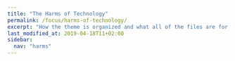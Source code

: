 ```yaml
---
title: "The Harms of Technology"
permalink: /focus/harms-of-technology/
excerpt: "How the theme is organized and what all of the files are for."
last_modified_at: 2019-04-18T11+02:00
sidebar:
  nav: "harms"
---
```


